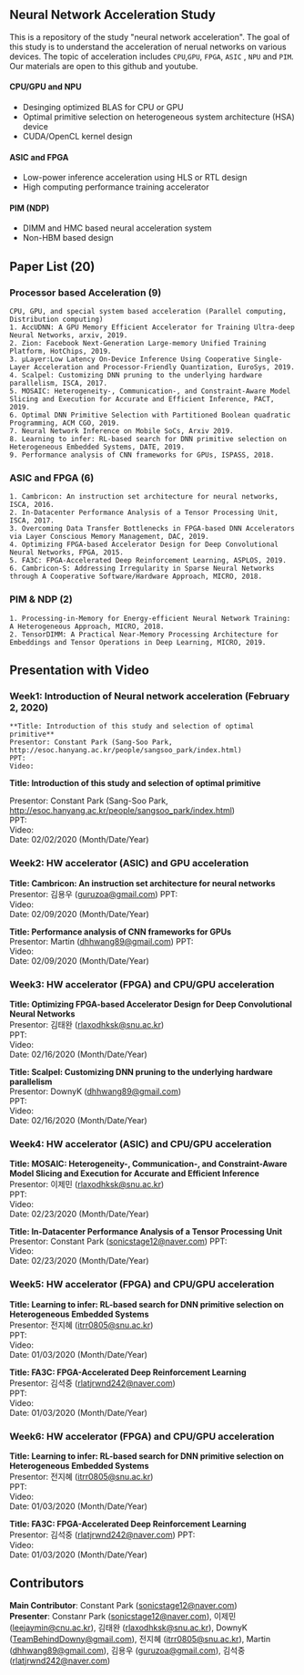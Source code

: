 ## Neural Network Acceleration Study
This is a repository of the study "neural network acceleration". The goal of this study is to understand the acceleration of nerual networks on various devices. The topic of acceleration includes `CPU`,`GPU`, `FPGA`, `ASIC` , `NPU` and `PIM`. Our materials are open to this github and youtube.

#### CPU/GPU and NPU
- Desinging optimized BLAS for CPU or GPU
- Optimal primitive selection on heterogeneous system architecture (HSA) device
- CUDA/OpenCL kernel design

#### ASIC and FPGA
- Low-power inference acceleration using HLS or RTL design
- High computing performance training accelerator

#### PIM (NDP)
- DIMM and HMC based neural acceleration system
- Non-HBM based design

## Paper List (20)
### Processor based Acceleration (9)
	CPU, GPU, and special system based acceleration (Parallel computing, Distribution computing)
	1. AccUDNN: A GPU Memory Efficient Accelerator for Training Ultra-deep Neural Networks, arxiv, 2019.
	2. Zion: Facebook Next-Generation Large-memory Unified Training Platform, HotChips, 2019.
	3. µLayer:Low Latency On-Device Inference Using Cooperative Single-Layer Acceleration and Processor-Friendly Quantization, EuroSys, 2019.
	4. Scalpel: Customizing DNN pruning to the underlying hardware parallelism, ISCA, 2017.
	5. MOSAIC: Heterogeneity-, Communication-, and Constraint-Aware Model Slicing and Execution for Accurate and Efficient Inference, PACT, 2019.
	6. Optimal DNN Primitive Selection with Partitioned Boolean quadratic Programming, ACM CGO, 2019.
	7. Neural Network Inference on Mobile SoCs, Arxiv 2019.
	8. Learning to infer: RL-based search for DNN primitive selection on Heterogeneous Embedded Systems, DATE, 2019.
	9. Performance analysis of CNN frameworks for GPUs, ISPASS, 2018.
  

### ASIC and FPGA (6)
	1. Cambricon: An instruction set architecture for neural networks, ISCA, 2016.
	2. In-Datacenter Performance Analysis of a Tensor Processing Unit, ISCA, 2017.
	3. Overcoming Data Transfer Bottlenecks in FPGA-based DNN Accelerators via Layer Conscious Memory Management, DAC, 2019.
	4. Optimizing FPGA-based Accelerator Design for Deep Convolutional Neural Networks, FPGA, 2015.
	5. FA3C: FPGA-Accelerated Deep Reinforcement Learning, ASPLOS, 2019.
	6. Cambricon-S: Addressing Irregularity in Sparse Neural Networks through A Cooperative Software/Hardware Approach, MICRO, 2018.
### PIM & NDP (2)
	1. Processing-in-Memory for Energy-efficient Neural Network Training: A Heterogeneous Approach, MICRO, 2018.
	2. TensorDIMM: A Practical Near-Memory Processing Architecture for Embeddings and Tensor Operations in Deep Learning, MICRO, 2019.

   
## Presentation with Video
### Week1: Introduction of Neural network acceleration (February 2, 2020)
	**Title: Introduction of this study and selection of optimal primitive**
	Presentor: Constant Park (Sang-Soo Park, http://esoc.hanyang.ac.kr/people/sangsoo_park/index.html)  
	PPT:   
	Video:   
	
	
**Title: Introduction of this study and selection of optimal primitive**  

Presentor: Constant Park (Sang-Soo Park, http://esoc.hanyang.ac.kr/people/sangsoo_park/index.html)  
PPT:   
Video:   
Date: 02/02/2020 (Month/Date/Year)

### Week2: HW accelerator (ASIC) and GPU acceleration
**Title: Cambricon: An instruction set architecture for neural networks**  
Presentor: 김용우 (guruzoa@gmail.com)
PPT:   
Video:   
Date: 02/09/2020 (Month/Date/Year)

**Title: Performance analysis of CNN frameworks for GPUs**  
Presentor: Martin (dhhwang89@gmail.com)
PPT:   
Video:   
Date: 02/09/2020 (Month/Date/Year)

### Week3: HW accelerator (FPGA) and CPU/GPU acceleration
**Title: Optimizing FPGA-based Accelerator Design for Deep Convolutional Neural Networks**  
Presentor: 김태완 (rlaxodhksk@snu.ac.kr)  
PPT:   
Video:   
Date: 02/16/2020 (Month/Date/Year)

**Title: Scalpel: Customizing DNN pruning to the underlying hardware parallelism**  
Presentor: DownyK (dhhwang89@gmail.com)  
PPT:   
Video:   
Date: 02/16/2020 (Month/Date/Year)

### Week4: HW accelerator (ASIC) and CPU/GPU acceleration
**Title: MOSAIC: Heterogeneity-, Communication-, and Constraint-Aware Model Slicing and Execution for Accurate and Efficient Inference**  
Presentor: 이제민 (rlaxodhksk@snu.ac.kr)  
PPT:   
Video:   
Date: 02/23/2020 (Month/Date/Year)

**Title: In-Datacenter Performance Analysis of a Tensor Processing Unit**    
Presentor: Constant Park (sonicstage12@naver.com)
PPT:   
Video:   
Date: 02/23/2020 (Month/Date/Year)


### Week5: HW accelerator (FPGA) and CPU/GPU acceleration
**Title: Learning to infer: RL-based search for DNN primitive selection on Heterogeneous Embedded Systems**   
Presentor: 전지혜 (itrr0805@snu.ac.kr)  
PPT:   
Video:   
Date: 01/03/2020 (Month/Date/Year)

**Title: FA3C: FPGA-Accelerated Deep Reinforcement Learning**    
Presentor: 김석중 (rlatjrwnd242@naver.com)  
PPT:   
Video:   
Date: 01/03/2020 (Month/Date/Year)

### Week6: HW accelerator (FPGA) and CPU/GPU acceleration
**Title: Learning to infer: RL-based search for DNN primitive selection on Heterogeneous Embedded Systems**   
Presentor: 전지혜 (itrr0805@snu.ac.kr)  
PPT:   
Video:   
Date: 01/03/2020 (Month/Date/Year)

**Title: FA3C: FPGA-Accelerated Deep Reinforcement Learning**    
Presentor: 김석중 (rlatjrwnd242@naver.com)
PPT:   
Video:   
Date: 01/03/2020 (Month/Date/Year)


## Contributors
**Main Contributor**: Constant Park (sonicstage12@naver.com)  
**Presenter**: Constanr Park (sonicstage12@naver.com), 이제민 (leejaymin@cnu.ac.kr), 김태완 (rlaxodhksk@snu.ac.kr), DownyK (TeamBehindDowny@gmail.com), 전지혜 (itrr0805@snu.ac.kr), Martin (dhhwang89@gmail.com), 김용우 (guruzoa@gmail.com), 김석중 (rlatjrwnd242@naver.com)

